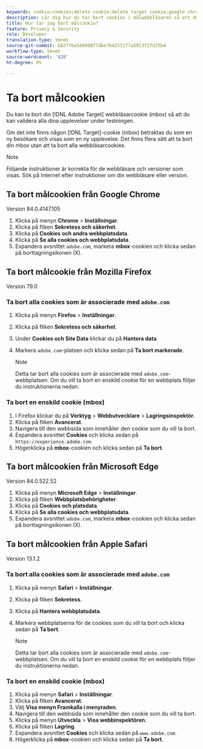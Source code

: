```yaml
---
keywords: cookie;cookies;delete cookie;delete target cookie;google chrome;chrome;mozilla firefox;firefox;microsoft edge;safari
description: Lär dig hur du tar bort cookies i målwebbläsaren så att du kan validera dina upplevelser.
title: Hur tar jag bort målcookie?
feature: Privacy & Security
role: Developer
translation-type: tm+mt
source-git-commit: bb27f6e540998f7dbe7642551f7a5013f2fd25b4
workflow-type: tm+mt
source-wordcount: '428'
ht-degree: 0%

---
```



# Ta bort målcookien

Du kan ta bort din [!DNL Adobe Target] webbläsarcookie (mbox) så att du kan validera alla dina upplevelser under testningen.

Om det inte finns någon [!DNL Target]-cookie (mbox) betraktas du som en ny besökare och visas som en ny upplevelse. Det finns flera sätt att ta bort din mbox utan att ta bort alla webbläsarcookies.

>[!NOTE]
>
>Följande instruktioner är korrekta för de webbläsare och versioner som visas. Sök på Internet efter instruktioner om din webbläsare eller version.

## Ta bort målcookien från Google Chrome

Version 84.0.4147.105

1. Klicka på menyn **Chrome** > **Inställningar**.
1. Klicka på fliken **Sekretess och säkerhet**.
1. Klicka på **Cookies och andra webbplatsdata**.
1. Klicka på **Se alla cookies och webbplatsdata**.
1. Expandera avsnittet `adobe.com`, markera **mbox**-cookien och klicka sedan på borttagningsikonen (X).

## Ta bort målcookie från Mozilla Firefox

Version 79.0

### Ta bort alla cookies som är associerade med `adobe.com`

1. Klicka på menyn **Firefox** > **Inställningar**.
1. Klicka på fliken **Sekretess och säkerhet**.
1. Under **Cookies och Site Data** klickar du på **Hantera data**.
1. Markera `adobe.com`-platsen och klicka sedan på **Ta bort markerade**.

   >[!NOTE]
   >
   >Detta tar bort alla cookies som är associerade med `adobe.com`-webbplatsen. Om du vill ta bort en enskild cookie för en webbplats följer du instruktionerna nedan.

### Ta bort en enskild cookie (mbox)

1. I Firefox klickar du på **Verktyg** > **Webbutvecklare** > **Lagringsinspektör**.
1. Klicka på fliken **Avancerat**.
1. Navigera till den webbsida som innehåller den cookie som du vill ta bort.
1. Expandera avsnittet **Cookies** och klicka sedan på `https://experience.adobe.com`.
1. Högerklicka på **mbox**-cookien och klicka sedan på **Ta bort**.

## Ta bort målcookien från Microsoft Edge

Version 84.0.522.52

1. Klicka på menyn **Microsoft Edge** > **Inställningar**.
1. Klicka på fliken **Webbplatsbehörigheter**.
1. Klicka på **Cookies och platsdata**.
1. Klicka på **Se alla cookies och webbplatsdata**.
1. Expandera avsnittet `adobe.com`, markera **mbox**-cookien och klicka sedan på borttagningsikonen (X).

## Ta bort målcookien från Apple Safari

Version 13.1.2

### Ta bort alla cookies som är associerade med `adobe.com`

1. Klicka på menyn **Safari** > **Inställningar**.
1. Klicka på fliken **Sekretess**.
1. Klicka på **Hantera webbplatsdata**.
1. Markera webbplatserna för de cookies som du vill ta bort och klicka sedan på **Ta bort**.

   >[!NOTE]
   >
   >Detta tar bort alla cookies som är associerade med `adobe.com`-webbplatsen. Om du vill ta bort en enskild cookie för en webbplats följer du instruktionerna nedan.

### Ta bort en enskild cookie (mbox)

1. Klicka på menyn **Safari** > **Inställningar**.
1. Klicka på fliken **Avancerat**.
1. Välj **Visa menyn Framkalla i menyraden**.
1. Navigera till den webbsida som innehåller den cookie som du vill ta bort.
1. Klicka på menyn **Utveckla** > **Visa webbinspektören**.
1. Klicka på fliken **Lagring**.
1. Expandera avsnittet **Cookies** och klicka sedan på `www.adobe.com`.
1. Högerklicka på **mbox**-cookien och klicka sedan på **Ta bort**.
